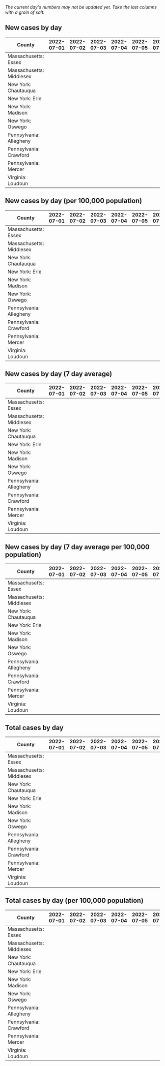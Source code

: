 _The current day's numbers may not be updated yet. Take the last columns with a grain of salt._
## New cases by day

| County | 2022-07-01 | 2022-07-02 | 2022-07-03 | 2022-07-04 | 2022-07-05 | 2022-07-06 | 2022-07-07 |
| --- | --- | --- | --- | --- | --- | --- | --- |
| Massachusetts: Essex |  |  |  |  |  |  |  |
| Massachusetts: Middlesex |  |  |  |  |  |  |  |
| New York: Chautauqua |  |  |  |  |  |  |  |
| New York: Erie |  |  |  |  |  |  |  |
| New York: Madison |  |  |  |  |  |  |  |
| New York: Oswego |  |  |  |  |  |  |  |
| Pennsylvania: Allegheny |  |  |  |  |  |  |  |
| Pennsylvania: Crawford |  |  |  |  |  |  |  |
| Pennsylvania: Mercer |  |  |  |  |  |  |  |
| Virginia: Loudoun |  |  |  |  |  |  |  |

## New cases by day (per 100,000 population)

| County | 2022-07-01 | 2022-07-02 | 2022-07-03 | 2022-07-04 | 2022-07-05 | 2022-07-06 | 2022-07-07 |
| --- | --- | --- | --- | --- | --- | --- | --- |
| Massachusetts: Essex |  |  |  |  |  |  |  |
| Massachusetts: Middlesex |  |  |  |  |  |  |  |
| New York: Chautauqua |  |  |  |  |  |  |  |
| New York: Erie |  |  |  |  |  |  |  |
| New York: Madison |  |  |  |  |  |  |  |
| New York: Oswego |  |  |  |  |  |  |  |
| Pennsylvania: Allegheny |  |  |  |  |  |  |  |
| Pennsylvania: Crawford |  |  |  |  |  |  |  |
| Pennsylvania: Mercer |  |  |  |  |  |  |  |
| Virginia: Loudoun |  |  |  |  |  |  |  |

## New cases by day (7 day average)

| County | 2022-07-01 | 2022-07-02 | 2022-07-03 | 2022-07-04 | 2022-07-05 | 2022-07-06 | 2022-07-07 |
| --- | --- | --- | --- | --- | --- | --- | --- |
| Massachusetts: Essex |  |  |  |  |  |  |  |
| Massachusetts: Middlesex |  |  |  |  |  |  |  |
| New York: Chautauqua |  |  |  |  |  |  |  |
| New York: Erie |  |  |  |  |  |  |  |
| New York: Madison |  |  |  |  |  |  |  |
| New York: Oswego |  |  |  |  |  |  |  |
| Pennsylvania: Allegheny |  |  |  |  |  |  |  |
| Pennsylvania: Crawford |  |  |  |  |  |  |  |
| Pennsylvania: Mercer |  |  |  |  |  |  |  |
| Virginia: Loudoun |  |  |  |  |  |  |  |

## New cases by day (7 day average per 100,000 population)

| County | 2022-07-01 | 2022-07-02 | 2022-07-03 | 2022-07-04 | 2022-07-05 | 2022-07-06 | 2022-07-07 |
| --- | --- | --- | --- | --- | --- | --- | --- |
| Massachusetts: Essex |  |  |  |  |  |  |  |
| Massachusetts: Middlesex |  |  |  |  |  |  |  |
| New York: Chautauqua |  |  |  |  |  |  |  |
| New York: Erie |  |  |  |  |  |  |  |
| New York: Madison |  |  |  |  |  |  |  |
| New York: Oswego |  |  |  |  |  |  |  |
| Pennsylvania: Allegheny |  |  |  |  |  |  |  |
| Pennsylvania: Crawford |  |  |  |  |  |  |  |
| Pennsylvania: Mercer |  |  |  |  |  |  |  |
| Virginia: Loudoun |  |  |  |  |  |  |  |

## Total cases by day

| County | 2022-07-01 | 2022-07-02 | 2022-07-03 | 2022-07-04 | 2022-07-05 | 2022-07-06 | 2022-07-07 |
| --- | --- | --- | --- | --- | --- | --- | --- |
| Massachusetts: Essex |  |  |  |  |  |  | 226083 |
| Massachusetts: Middlesex |  |  |  |  |  |  | 381633 |
| New York: Chautauqua |  |  |  |  |  |  | 25910 |
| New York: Erie |  |  |  |  |  |  | 238267 |
| New York: Madison |  |  |  |  |  |  | 14788 |
| New York: Oswego |  |  |  |  |  |  | 29708 |
| Pennsylvania: Allegheny |  |  |  |  |  |  | 292367 |
| Pennsylvania: Crawford |  |  |  |  |  |  | 21114 |
| Pennsylvania: Mercer |  |  |  |  |  |  | 24615 |
| Virginia: Loudoun |  |  |  |  |  |  | 80893 |

## Total cases by day (per 100,000 population)

| County | 2022-07-01 | 2022-07-02 | 2022-07-03 | 2022-07-04 | 2022-07-05 | 2022-07-06 | 2022-07-07 |
| --- | --- | --- | --- | --- | --- | --- | --- |
| Massachusetts: Essex |  |  |  |  |  |  | 28653.1 |
| Massachusetts: Middlesex |  |  |  |  |  |  | 23678.9 |
| New York: Chautauqua |  |  |  |  |  |  | 20417.2 |
| New York: Erie |  |  |  |  |  |  | 25935.2 |
| New York: Madison |  |  |  |  |  |  | 20845.5 |
| New York: Oswego |  |  |  |  |  |  | 24329.1 |
| Pennsylvania: Allegheny |  |  |  |  |  |  | 24042.4 |
| Pennsylvania: Crawford |  |  |  |  |  |  | 24948.9 |
| Pennsylvania: Mercer |  |  |  |  |  |  | 22495.1 |
| Virginia: Loudoun |  |  |  |  |  |  | 19561.2 |
